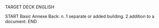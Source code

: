 TARGET DECK
ENGLISH

START
Basic
Annexe
Back: n. 1 separate or added building. 2 addition to a document.
END

